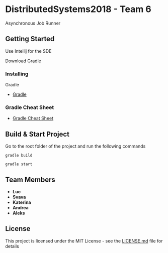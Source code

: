 # DistributedSystems2018 - Team 6

Asynchronous Job Runner

## Getting Started

Use Intellij for the SDE

Download Gradle

### Installing

Gradle 
* [Gradle](https://gradle.org/install/) 


### Gradle Cheat Sheet
* [Gradle Cheat Sheet](https://www.polyglotdeveloper.com/cheatsheet/2015-01-08-Gradle-cheatsheet/)


## Build & Start Project

Go to the root folder of the project and run the following commands
```
gradle build
```

```
gradle start
```

## Team Members

* **Luc** 
* **Svava** 
* **Katerina** 
* **Andrea** 
* **Aleks** 



## License

This project is licensed under the MIT License - see the [LICENSE.md](LICENSE.md) file for details


